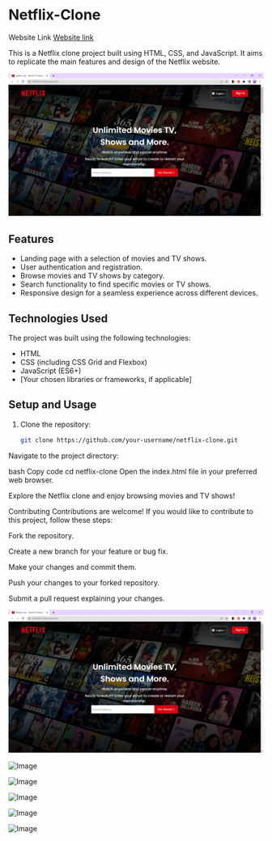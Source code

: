 # Netflix-Clone

Website Link      [Website link](https://reliable-pothos-67d205.netlify.app/)

This is a Netflix clone project built using HTML, CSS, and JavaScript. It aims to replicate the main features and design of the Netflix website.

![Netflix Clone](https://github.com/sshivam12/Netflix-Clone/blob/main/Screenshot%20(16073).png)

## Features

- Landing page with a selection of movies and TV shows.
- User authentication and registration.
- Browse movies and TV shows by category.
- Search functionality to find specific movies or TV shows.
- Responsive design for a seamless experience across different devices.

## Technologies Used

The project was built using the following technologies:

- HTML
- CSS (including CSS Grid and Flexbox)
- JavaScript (ES6+)
- [Your chosen libraries or frameworks, if applicable]

## Setup and Usage

1. Clone the repository:

   ```bash
   git clone https://github.com/your-username/netflix-clone.git
Navigate to the project directory:

bash
Copy code
cd netflix-clone
Open the index.html file in your preferred web browser.

Explore the Netflix clone and enjoy browsing movies and TV shows!

Contributing
Contributions are welcome! If you would like to contribute to this project, follow these steps:

Fork the repository.

Create a new branch for your feature or bug fix.

Make your changes and commit them.

Push your changes to your forked repository.

Submit a pull request explaining your changes.

![image](https://github.com/sshivam12/Netflix-Clone/blob/main/Screenshot%20(16073).png)



![Image](https://github.com/sshivam12/Netflix-Clone/blob/main/Screenshot%20(16074).png)



![Image](https://github.com/sshivam12/Netflix-Clone/blob/main/Screenshot%20(16075).png)



![Image](https://github.com/sshivam12/Netflix-Clone/blob/main/Screenshot%20(16076).png)




![Image](https://github.com/sshivam12/Netflix-Clone/blob/main/Screenshot%20(16077).png)




![Image](https://github.com/sshivam12/Netflix-Clone/blob/main/Screenshot%20(16078).png)

